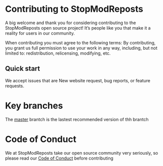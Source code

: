 # Contributing to StopModReposts

A big welcome and thank you for considering contributing to the StopModReposts open source project! It’s people like you that make it a reality for users in our community.

When contributing you must agree to the following terms:
By contributing, you grant us full permission to use your work in any way, including, but not limited to: redistribution, relicensing, modifying, etc.


##  Quick start
We  accept issues that are New website request, bug reports, or feature requests.


# Key branches 

The [master](https://github.com/StopModReposts/Illegal-Mod-Sites/tree/master) brantch is the lastest recommended  version of thh brantch



# Code of Conduct
We at StopModReposts take our open source community very seriously, so please read our [Code of Conduct](https://github.com/StopModReposts/Illegal-Mod-Sites/blob/master/CODE_OF_CONDUCT.md) before contributing
